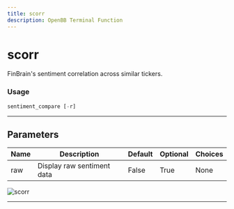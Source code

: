 ```yaml
---
title: scorr
description: OpenBB Terminal Function
---
```


# scorr

FinBrain's sentiment correlation across similar tickers.

### Usage

```python
sentiment_compare [-r]
```

---

## Parameters

| Name | Description | Default | Optional | Choices |
| ---- | ----------- | ------- | -------- | ------- |
| raw | Display raw sentiment data | False | True | None |

![scorr](https://user-images.githubusercontent.com/46355364/154073958-a2d7afd1-2406-46a6-8dc2-fdfd8b8605a4.png)

---
